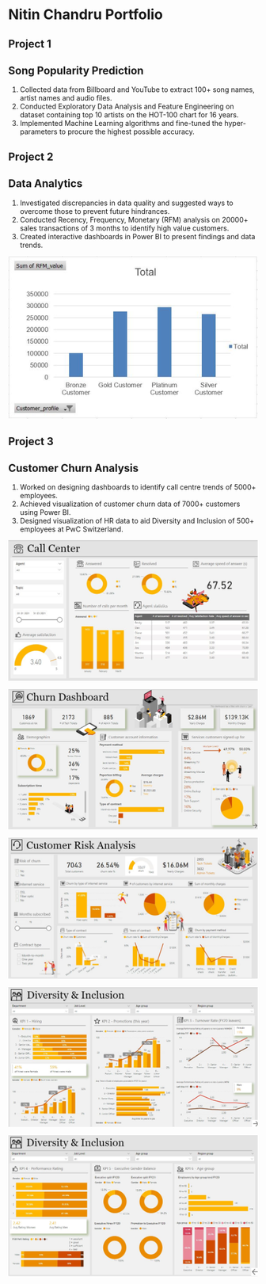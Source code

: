 # Nitin Chandru Portfolio

## Project 1
## Song Popularity Prediction
1) Collected data from Billboard and YouTube to extract 100+ song names, artist names and audio files.
2) Conducted Exploratory Data Analysis and Feature Engineering on dataset containing top 10 artists on the HOT-100 chart for 16 years.
3) Implemented Machine Learning algorithms and fine-tuned the hyper-parameters to procure the highest possible accuracy.



## Project 2
## Data Analytics
1) Investigated discrepancies in data quality and suggested ways to overcome those to prevent future hindrances.
2) Conducted Recency, Frequency, Monetary (RFM) analysis on 20000+ sales transactions of 3 months to identify high value customers.
3) Created interactive dashboards in Power BI to present findings and data trends.

![alt text](https://github.com/Nitin-Chandru/Nitin-Chandru/blob/main/images/KPMG%20report.JPG)



## Project 3
## Customer Churn Analysis
1) Worked on designing dashboards to identify call centre trends of 5000+ employees.
2) Achieved visualization of customer churn data of 7000+ customers using Power BI.
3) Designed visualization of HR data to aid Diversity and Inclusion of 500+ employees at PwC Switzerland.

![alt text](https://github.com/Nitin-Chandru/Nitin-Chandru/blob/main/images/call%20centre%20image.JPG)

![alt_text](https://github.com/Nitin-Chandru/Nitin-Chandru/blob/main/images/churn%20image.JPG)

![alt_text](https://github.com/Nitin-Chandru/Nitin-Chandru/blob/main/images/customer%20risk%20image.JPG)

![alt_text](https://github.com/Nitin-Chandru/Nitin-Chandru/blob/main/images/HR%201%20image.JPG)

![alt_text](https://github.com/Nitin-Chandru/Nitin-Chandru/blob/main/images/hr%202%20image.JPG)

